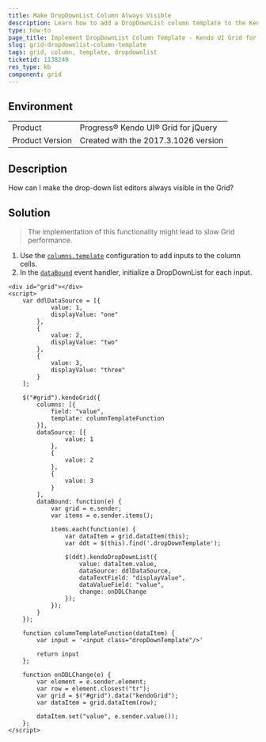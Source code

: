 ```yaml
---
title: Make DropDownList Column Always Visible
description: Learn how to add a DropDownList column template to the Kendo UI Grid.
type: how-to
page_title: Implement DropDownList Column Template - Kendo UI Grid for jQuery
slug: grid-dropdownlist-column-template
tags: grid, column, template, dropdownlist
ticketid: 1138249
res_type: kb
component: grid
---
```


## Environment

<table>
 <tr>
  <td>Product</td>
  <td>Progress® Kendo UI® Grid for jQuery</td> 
 </tr>
 <tr>
  <td>Product Version</td>
  <td>Created with the 2017.3.1026 version</td>
 </tr>
</table>

## Description

How can I make the drop-down list editors always visible in the Grid?

## Solution

> The implementation of this functionality might lead to slow Grid performance.

1. Use the [`columns.template`](/api/javascript/ui/grid/configuration/columns.template) configuration to add inputs to the column cells.
1. In the [`dataBound`](https://docs.telerik.com/kendo-ui/api/javascript/ui/grid/events/databound) event handler, initialize a DropDownList for each input.

```dojo
<div id="grid"></div>
<script>
    var ddlDataSource = [{
            value: 1,
            displayValue: "one"
        },
        {
            value: 2,
            displayValue: "two"
        },
        {
            value: 3,
            displayValue: "three"
        }
    ];

    $("#grid").kendoGrid({
        columns: [{
            field: "value",
            template: columnTemplateFunction
        }],
        dataSource: [{
                value: 1
            },
            {
                value: 2
            },
            {
                value: 3
            }
        ],
        dataBound: function(e) {
            var grid = e.sender;
            var items = e.sender.items();

            items.each(function(e) {
                var dataItem = grid.dataItem(this);
                var ddt = $(this).find('.dropDownTemplate');

                $(ddt).kendoDropDownList({
                    value: dataItem.value,
                    dataSource: ddlDataSource,
                    dataTextField: "displayValue",
                    dataValueField: "value",
                    change: onDDLChange
                });
            });
        }
    });

    function columnTemplateFunction(dataItem) {
        var input = '<input class="dropDownTemplate"/>'

        return input
    };

    function onDDLChange(e) {
        var element = e.sender.element;
        var row = element.closest("tr");
        var grid = $("#grid").data("kendoGrid");
        var dataItem = grid.dataItem(row);

        dataItem.set("value", e.sender.value());
    };
</script>
```

